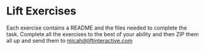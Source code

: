 # Lift Exercises

Each exercise contains a README and the files needed to complete the task. Complete all the exercises to the best of your ability and then ZIP them all up and send them to [micah@liftinteractive.com](mailto:micah@liftinteractive.com)